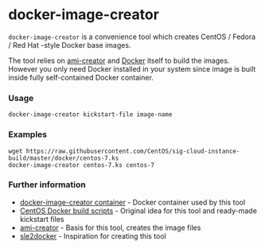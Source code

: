 
# docker-image-creator

`docker-image-creator` is a convenience tool which creates CentOS /
Fedora / Red Hat -style Docker base images.

The tool relies on
[ami-creator](https://github.com/katzj/ami-creator) and
[Docker](https://www.docker.com/) itself to build the images.  However
you only need Docker installed in your system since image is built inside
fully self-contained Docker container.


### Usage

    docker-image-creator kickstart-file image-name


### Examples

    wget https://raw.githubusercontent.com/CentOS/sig-cloud-instance-build/master/docker/centos-7.ks
    docker-image-creator centos-7.ks centos-7


### Further information

* [docker-image-creator container](https://registry.hub.docker.com/u/tsaarni/docker-image-creator/) - Docker container used by this tool
* [CentOS Docker build scripts](https://github.com/CentOS/sig-cloud-instance-build/tree/master/docker) - Original idea for this tool and ready-made kickstart files
* [ami-creator](https://github.com/katzj/ami-creator) - Basis for this tool, creates the image files
* [sle2docker](https://github.com/SUSE/sle2docker) - Inspiration for creating this tool

